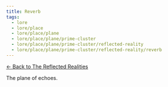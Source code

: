 ```yaml
---
title: Reverb
tags:
  - lore
  - lore/place
  - lore/place/plane
  - lore/place/plane/prime-cluster
  - lore/place/plane/prime-cluster/reflected-reality
  - lore/place/plane/prime-cluster/reflected-reality/reverb
---
```


[<- Back to The Reflected Realities](index.md)

The plane of echoes.
